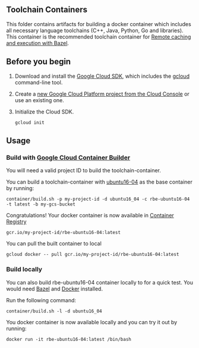 ## Toolchain Containers

This folder contains artifacts for building a docker container which includes
all necessary language toolchains (C++, Java, Python, Go and libraries). This
container is the recommended toolchain container for [Remote caching and
execution with
Bazel](https://github.com/bazelbuild/bazel/tree/master/src/main/java/com/google/devtools/build/lib/remote).

## Before you begin

1.  Download and install the [Google Cloud
    SDK](https://cloud.google.com/sdk/docs/), which includes the
    [gcloud](https://cloud.google.com/sdk/gcloud/) command-line tool.

1.  Create a [new Google Cloud Platform project from the Cloud
    Console](https://console.cloud.google.com/project) or use an existing one.

1.  Initialize the Cloud SDK.

        gcloud init

## Usage

### Build with [Google Cloud Container Builder](https://cloud.google.com/container-builder/)

You will need a valid project ID to build the toolchain-container.

You can build a toolchain-container with
[ubuntu16-04](https://console.cloud.google.com/launcher/details/google/ubuntu16-04) as
the base container by running:

``` shell
container/build.sh -p my-project-id -d ubuntu16_04 -c rbe-ubuntu16-04 -t latest -b my-gcs-bucket
```

Congratulations! Your docker container is now available in [Container
Registry](https://cloud.google.com/container-registry/)

```shell
gcr.io/my-project-id/rbe-ubuntu16-04:latest
```

You can pull the built container to local

```shell
gcloud docker -- pull gcr.io/my-project-id/rbe-ubuntu16-04:latest
```

### Build locally

You can also build rbe-ubuntu16-04 container locally to for a quick
test. You would need
[Bazel](https://docs.bazel.build/versions/master/install.html) and
[Docker](https://docs.docker.com/engine/installation/) installed.

Run the following command:

```shell
container/build.sh -l -d ubuntu16_04
```

You docker container is now available locally and you can try it out by running:

```shell
docker run -it rbe-ubuntu16-04:latest /bin/bash
```
